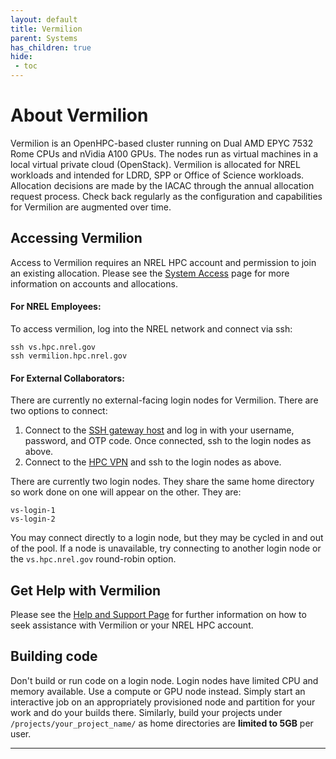 ```yaml
---
layout: default
title: Vermilion
parent: Systems
has_children: true
hide:
 - toc
---
```


# About Vermilion

Vermilion is an OpenHPC-based cluster running on Dual AMD EPYC 7532 Rome CPUs and nVidia A100 GPUs. The nodes run as virtual machines in a local virtual private cloud (OpenStack). Vermilion is allocated for NREL workloads and intended for LDRD, SPP or Office of Science workloads. Allocation decisions are made by the IACAC through the annual allocation request process. Check back regularly as the configuration and capabilities for Vermilion are augmented over time.

## Accessing Vermilion
Access to Vermilion requires an NREL HPC account and permission to join an existing allocation. Please see the [System Access](https://www.nrel.gov/hpc/system-access.html) page for more information on accounts and allocations.

#### For NREL Employees:
To access vermilion, log into the NREL network and connect via ssh:

    ssh vs.hpc.nrel.gov
    ssh vermilion.hpc.nrel.gov

#### For External Collaborators:
There are currently no external-facing login nodes for Vermilion. There are two options to connect:

1. Connect to the [SSH gateway host](https://www.nrel.gov/hpc/ssh-gateway-connection.html) and log in with your username, password, and OTP code. Once connected, ssh to the login nodes as above.
1. Connect to the [HPC VPN](https://www.nrel.gov/hpc/vpn-connection.html) and ssh to the login nodes as above.

There are currently two login nodes. They share the same home directory so work done on one will appear on the other. They are:

    vs-login-1
    vs-login-2

You may connect directly to a login node, but they may be cycled in and out of the pool. If a node is unavailable, try connecting to another login node or the `vs.hpc.nrel.gov` round-robin option.

## Get Help with Vermilion 

Please see the [Help and Support Page](../../help.md) for further information on how to seek assistance with Vermilion or your NREL HPC account. 

## Building code

Don't build or run code on a login node. Login nodes have limited CPU and memory available. Use a compute or GPU node instead. Simply start an interactive job on an appropriately provisioned node and partition for your work and do your builds there. Similarly, build your projects under `/projects/your_project_name/` as home directories are **limited to 5GB** per user.


---


